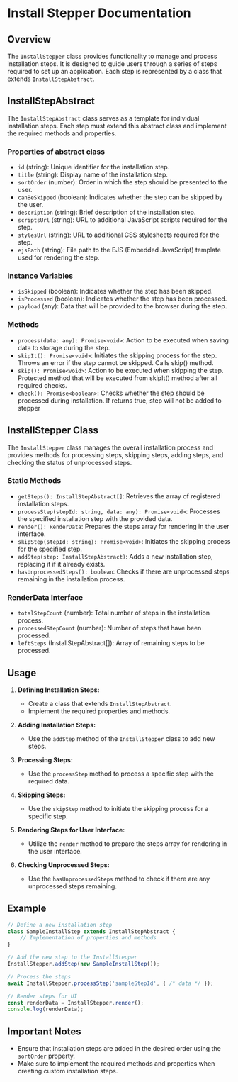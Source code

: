 # Install Stepper Documentation

## Overview

The `InstallStepper` class provides functionality to manage and process installation steps. It is designed to guide users through a series of steps required to set up an application. Each step is represented by a class that extends `InstallStepAbstract`.

## InstallStepAbstract

The `InstallStepAbstract` class serves as a template for individual installation steps. Each step must extend this abstract class and implement the required methods and properties.

### Properties of abstract class

- `id` (string): Unique identifier for the installation step.
- `title` (string): Display name of the installation step.
- `sortOrder` (number): Order in which the step should be presented to the user.
- `canBeSkipped` (boolean): Indicates whether the step can be skipped by the user.
- `description` (string): Brief description of the installation step.
- `scriptsUrl` (string): URL to additional JavaScript scripts required for the step.
- `stylesUrl` (string): URL to additional CSS stylesheets required for the step.
- `ejsPath` (string): File path to the EJS (Embedded JavaScript) template used for rendering the step.

### Instance Variables

- `isSkipped` (boolean): Indicates whether the step has been skipped.
- `isProcessed` (boolean): Indicates whether the step has been processed.
- `payload` (any): Data that will be provided to the browser during the step.


### Methods

- `process(data: any): Promise<void>`: Action to be executed when saving data to storage during the step.
- `skipIt(): Promise<void>`: Initiates the skipping process for the step. Throws an error if the step cannot be skipped. Calls skip() method.
- `skip(): Promise<void>`: Action to be executed when skipping the step. Protected method that will be executed from skipIt() method after all required checks.
- `check(): Promise<boolean>`: Checks whether the step should be processed during installation. If returns true, step will not be added to stepper

## InstallStepper Class

The `InstallStepper` class manages the overall installation process and provides methods for processing steps, skipping steps, adding steps, and checking the status of unprocessed steps.

### Static Methods

- `getSteps(): InstallStepAbstract[]`: Retrieves the array of registered installation steps.
- `processStep(stepId: string, data: any): Promise<void>`: Processes the specified installation step with the provided data.
- `render(): RenderData`: Prepares the steps array for rendering in the user interface.
- `skipStep(stepId: string): Promise<void>`: Initiates the skipping process for the specified step.
- `addStep(step: InstallStepAbstract)`: Adds a new installation step, replacing it if it already exists.
- `hasUnprocessedSteps(): boolean`: Checks if there are unprocessed steps remaining in the installation process.

### RenderData Interface

- `totalStepCount` (number): Total number of steps in the installation process.
- `processedStepCount` (number): Number of steps that have been processed.
- `leftSteps` (InstallStepAbstract[]): Array of remaining steps to be processed.

## Usage

1. **Defining Installation Steps:**
    - Create a class that extends `InstallStepAbstract`.
    - Implement the required properties and methods.

2. **Adding Installation Steps:**
    - Use the `addStep` method of the `InstallStepper` class to add new steps.

3. **Processing Steps:**
    - Use the `processStep` method to process a specific step with the required data.

4. **Skipping Steps:**
    - Use the `skipStep` method to initiate the skipping process for a specific step.

5. **Rendering Steps for User Interface:**
    - Utilize the `render` method to prepare the steps array for rendering in the user interface.

6. **Checking Unprocessed Steps:**
    - Use the `hasUnprocessedSteps` method to check if there are any unprocessed steps remaining.

## Example

```javascript
// Define a new installation step
class SampleInstallStep extends InstallStepAbstract {
    // Implementation of properties and methods
}

// Add the new step to the InstallStepper
InstallStepper.addStep(new SampleInstallStep());

// Process the steps
await InstallStepper.processStep('sampleStepId', { /* data */ });

// Render steps for UI
const renderData = InstallStepper.render();
console.log(renderData);
```

## Important Notes

- Ensure that installation steps are added in the desired order using the `sortOrder` property.
- Make sure to implement the required methods and properties when creating custom installation steps.
